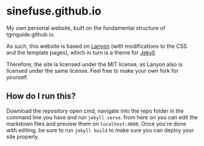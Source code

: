 # sinefuse.github.io

My own personal website, built on the fundamental structure of tgmguide.github.io.

As such, this website is based on [Lanyon](https://lanyon.getpoole.com/) (with modifications to the CSS and the template pages), which in turn is a theme for [Jekyll](https://jekyllrb.com).

Therefore, the site is licensed under the MIT license, as Lanyon also is licensed under the same license. Feel free to make your own fork for yourself.

## How do I run this?

Download the repository open cmd, navigate into the repo folder in the command line you have and run `jekyll serve`. from here on you can edit the markdown files and preview them on `localhost:4000`. Once you're done with editing, be sure to run `jekyll build` to make sure you can deploy your site properly.
